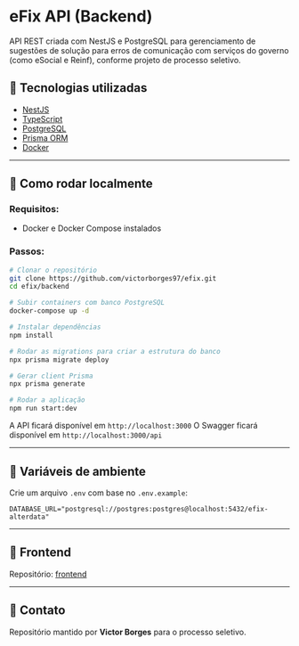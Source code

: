 # eFix API (Backend)

API REST criada com NestJS e PostgreSQL para gerenciamento de sugestões de solução para erros de comunicação com serviços do governo (como eSocial e Reinf), conforme projeto de processo seletivo.

## 🚀 Tecnologias utilizadas

- [NestJS](https://nestjs.com/)
- [TypeScript](https://www.typescriptlang.org/)
- [PostgreSQL](https://www.postgresql.org/)
- [Prisma ORM](https://www.prisma.io/)
- [Docker](https://www.docker.com/)

---
 
## 📁 Como rodar localmente

### Requisitos:

- Docker e Docker Compose instalados

### Passos:

```bash
# Clonar o repositório
git clone https://github.com/victorborges97/efix.git
cd efix/backend

# Subir containers com banco PostgreSQL
docker-compose up -d

# Instalar dependências
npm install

# Rodar as migrations para criar a estrutura do banco
npx prisma migrate deploy

# Gerar client Prisma
npx prisma generate

# Rodar a aplicação
npm run start:dev
```

A API ficará disponível em `http://localhost:3000`
O Swagger ficará disponível em `http://localhost:3000/api`

---
 
## 📂 Variáveis de ambiente

Crie um arquivo `.env` com base no `.env.example`:

```env
DATABASE_URL="postgresql://postgres:postgres@localhost:5432/efix-alterdata"
```

---
 
## 🔗 Frontend

Repositório: [frontend](https://github.com/victorborges97/efix)

---
 
## 👥 Contato

Repositório mantido por **Victor Borges** para o processo seletivo.
